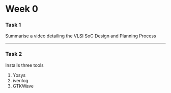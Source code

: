 # Week 0

### Task 1
Summarise a video detailing the VLSI SoC Design and Planning Process

----

### Task 2
Installs three tools
1. Yosys
2. iverilog
3. GTKWave

